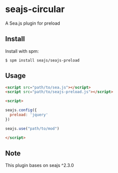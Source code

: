 seajs-circular
=========

A Sea.js plugin for preload

Install
-------

Install with spm:

    $ spm install seajs/seajs-preload


Usage
-----

```html
<script src="path/to/sea.js"></script>
<script src="path/to/seajs-preload.js"></script>

<script>

seajs.config({
  preload: 'jquery'
})

seajs.use("path/to/mod")

</script>
```

Note
-----

This plugin bases on seajs ^2.3.0